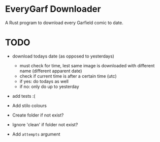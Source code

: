 # EveryGarf Downloader

A Rust program to download every Garfield comic to date.

# TODO

- download todays date (as opposed to yesterdays)
    - must check for time, lest same image is downloaded with different name (different apparent date)
    - check if current time is after a certain time (utc)
    - if yes: do todays as well
    - if no: only do up to yesterday

- add tests :(

- Add stilo colours

- Create folder if not exist?
- Ignore 'clean' if folder not exist?

- Add `attempts` argument

